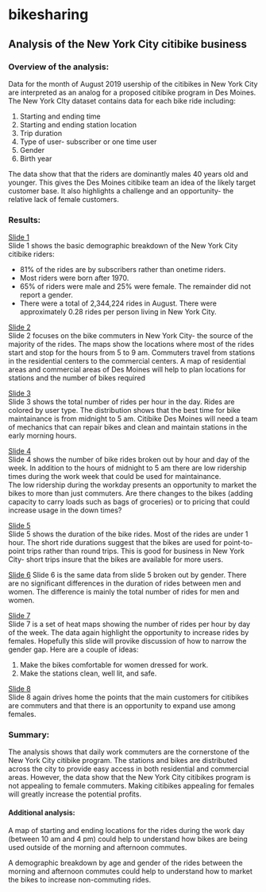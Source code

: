 # bikesharing  
  
## Analysis of the New York City citibike business  

### Overview of the analysis:  

Data for the month of August 2019 usership of the citibikes in New York City are interpreted as an analog for a proposed citibike program in Des Moines.  The New York CIty dataset contains data for each bike ride including:  
1. Starting and ending time  
2. Starting and ending station location  
3. Trip duration  
4. Type of user- subscriber or one time user  
5. Gender  
6. Birth year  
  
The data show that that the riders are dominantly males 40 years old and younger.  This gives the Des Moines citibike team an idea of the likely target customer base.  It also highlights a challenge and an opportunity- the relative lack of female customers.  
  
### Results:  

[Slide 1](slide_1.png)  
Slide 1 shows the basic demographic breakdown of the New York City citibike riders:  
- 81% of the rides are by subscribers rather than onetime riders.  
- Most riders were born after 1970.  
- 65% of riders were male and 25% were female.  The remainder did not report a gender.  
- There were a total of 2,344,224 rides in August.  There were approximately 0.28 rides per person living in New York City.  
  
[Slide 2](slide_2.png)  
Slide 2 focuses on the bike commuters in New York City- the source of the majority of the rides.  The maps show the locations where most of the rides start and stop for the hours from 5 to 9 am.  Commuters travel from stations in the residential centers to the commercial centers.  A map of residential areas and commercial areas of Des Moines will help to plan locations for stations and the number of bikes required  
  
[Slide 3](slide_3.png)  
Slide 3 shows the total number of rides per hour in the day.  Rides are colored by user type.  The distribution shows that the best time for bike maintainance is from midnight to 5 am.  Citibike Des Moines will need a team of mechanics that can repair bikes and clean and maintain stations in the early morning hours.  
  
[Slide 4](slide_4.png)  
Slide 4 shows the number of bike rides broken out by hour and day of the week.  In addition to the hours of midnight to 5 am there are low ridership times during the work week that could be used for maintainance.  
The low ridership during the workday presents an opportunity to market the bikes to more than just commuters.  Are there changes to the bikes (adding capacity to carry loads such as bags of groceries) or to pricing that could increase usage in the down times?  
  
[Slide 5](slide_5.png)  
Slide 5 shows the  duration of the bike rides.  Most of the rides are under 1 hour.  The short ride durations suggest that the bikes are used for point-to-point trips rather than round trips.  This is good for business in New York City- short trips insure that the bikes are available for more users.  
  
[Slide 6](slide_6.png) 
Slide 6 is the same data from slide 5 broken out by gender.  There are no significant differences in the duration of rides between men and women.  The difference is mainly the total number of rides for men and women.  

[Slide 7](slide_7.png)  
Slide 7 is a set of heat maps showing the number of rides per hour by day of the week.  The data again highlight the opportunity to increase rides by females.  Hopefully this slide will provike discussion of how to narrow the gender gap.  Here are a couple of ideas:  
1. Make the bikes comfortable for women dressed for work.  
2. Make the stations clean, well lit, and safe.  
  
[Slide 8](slide_8.png)  
Slide 8 again drives home the points that the main customers for citibikes are commuters and that there is an opportunity to expand use among females.  
  
### Summary:  
  
The analysis shows that daily work commuters are the cornerstone of the New York City citibike program.  The stations and bikes are distributed across the city to provide easy access in both residential and commercial areas.  However, the data show that the New York City citibikes program is not appealing to female commuters.  Making citibikes appealing for females will greatly increase the potential profits.  
  
#### Additional analysis:  

A map of starting and ending locations for the rides during the work day (between 10 am and 4 pm) could help to understand how bikes are being used outside of the morning and afternoon commutes.  
  
A demographic breakdown by age and gender of the rides between the morning and afternoon commutes could help to understand how to market the bikes to increase non-commuting rides.  
